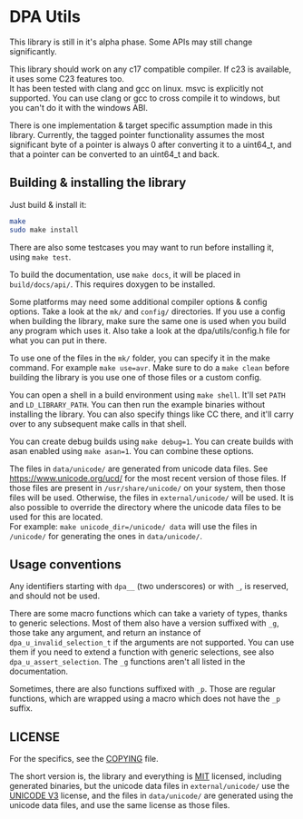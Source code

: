 # DPA Utils

This library is still in it's alpha phase. Some APIs may still change significantly.

This library should work on any c17 compatible compiler. If c23 is available, it uses some C23 features too.  
It has been tested with clang and gcc on linux. msvc is explicitly not supported. You can use clang or gcc to cross
compile it to windows, but you can't do it with the windows ABI.  

There is one implementation & target specific assumption made in this library. Currently, the tagged pointer
functionality assumes the most significant byte of a pointer is always 0 after converting it to a uint64_t,
and that a pointer can be converted to an uint64_t and back.

## Building & installing the library

Just build & install it:

```sh
make
sudo make install
```

There are also some testcases you may want to run before installing it, using `make test`.

To build the documentation, use `make docs`, it will be placed in `build/docs/api/`.
This requires doxygen to be installed.

Some platforms may need some additional compiler options & config options. Take a look at the `mk/` and `config/` directories.
If you use a config when building the library, make sure the same one is used when you build any program which uses it.
Also take a look at the dpa/utils/config.h file for what you can put in there.

To use one of the files in the `mk/` folder, you can specify it in the make command. For example `make use=avr`.
Make sure to do a `make clean` before building the library is you use one of those files or a custom config.

You can open a shell in a build environment using `make shell`. It'll set `PATH` and `LD_LIBRARY_PATH`.
You can then run the example binaries without installing the library. You can also specify things like CC there,
and it'll carry over to any subsequent make calls in that shell.

You can create debug builds using `make debug=1`. You can create builds with asan enabled using `make asan=1`.
You can combine these options.

The files in `data/unicode/` are generated from unicode data files. See https://www.unicode.org/ucd/ for the
most recent version of those files. If those files are present in `/usr/share/unicode/` on your system,
then those files will be used. Otherwise, the files in `external/unicode/` will be used. It is also possible
to override the directory where the unicode data files to be used for this are located.  
For example: `make unicode_dir=/unicode/ data` will use the files in `/unicode/` for generating the ones in `data/unicode/`.

## Usage conventions

Any identifiers starting with `dpa__` (two underscores) or with `_`, is reserved, and should not be used.

There are some macro functions which can take a variety of types, thanks to generic selections. Most of them
also have a version suffixed with `_g`, those take any argument, and return an instance of `dpa_u_invalid_selection_t`
if the arguments are not supported. You can use them if you need to extend a function with generic selections, see also
`dpa_u_assert_selection`. The `_g` functions aren't all listed in the documentation.

Sometimes, there are also functions suffixed with `_p`. Those are regular functions, which are wrapped using a macro
which does not have the `_p` suffix.

## LICENSE

For the specifics, see the [COPYING](./COPYING) file.

The short version is, the library and everything is [MIT](LICENSE.MIT) licensed, including generated binaries,
but the unicode data files in `external/unicode/` use the [UNICODE V3](LICENSE.UNICODE) license,
and the files in `data/unicode/` are generated using the unicode data files, and use the same license as those files.
